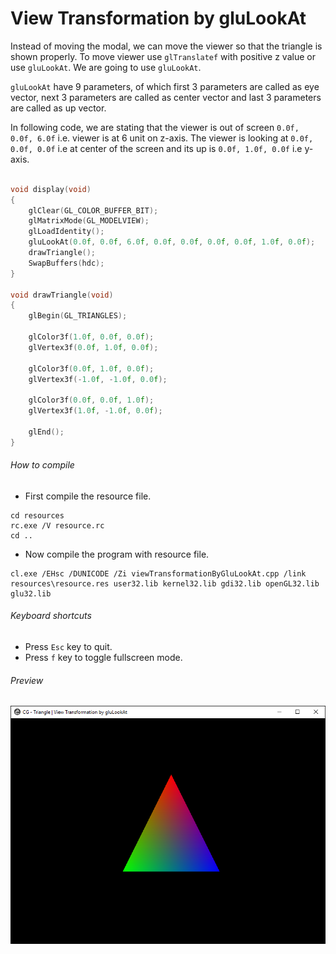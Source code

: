 View Transformation by gluLookAt
================================

Instead of moving the modal, we can move the viewer so that the triangle is shown properly. To move viewer use ```glTranslatef``` with positive z value or use ```gluLookAt```. We are going to use ```gluLookAt```.

```gluLookAt``` have 9 parameters, of which first 3 parameters are called as eye vector, next 3 parameters are called as center vector and last 3 parameters are called as up vector.

In following code, we are stating that the viewer is out of screen ```0.0f, 0.0f, 6.0f``` i.e. viewer is at 6 unit on z-axis. The viewer is looking at ```0.0f, 0.0f, 0.0f``` i.e at center of the screen and its up is ```0.0f, 1.0f, 0.0f``` i.e y-axis.

```c++

void display(void)
{
    glClear(GL_COLOR_BUFFER_BIT);
    glMatrixMode(GL_MODELVIEW);
    glLoadIdentity();
    gluLookAt(0.0f, 0.0f, 6.0f, 0.0f, 0.0f, 0.0f, 0.0f, 1.0f, 0.0f);
    drawTriangle();
    SwapBuffers(hdc);
}

void drawTriangle(void)
{
    glBegin(GL_TRIANGLES);

    glColor3f(1.0f, 0.0f, 0.0f);
    glVertex3f(0.0f, 1.0f, 0.0f);

    glColor3f(0.0f, 1.0f, 0.0f);
    glVertex3f(-1.0f, -1.0f, 0.0f);

    glColor3f(0.0f, 0.0f, 1.0f);
    glVertex3f(1.0f, -1.0f, 0.0f);

    glEnd();
}

```

###### How to compile

- First compile the resource file.

```
cd resources
rc.exe /V resource.rc
cd ..
```

- Now compile the program with resource file.

```
cl.exe /EHsc /DUNICODE /Zi viewTransformationByGluLookAt.cpp /link resources\resource.res user32.lib kernel32.lib gdi32.lib openGL32.lib glu32.lib
```

###### Keyboard shortcuts
- Press ```Esc``` key to quit.
- Press ```f``` key to toggle fullscreen mode.

###### Preview
![viewTransformationByGluLookAt][viewTransformationByGluLookAt-image]

<!-- Image declaration -->

[viewTransformationByGluLookAt-image]: ./preview/viewTransformationByGluLookAt.png "OpenGL View Transformation"
